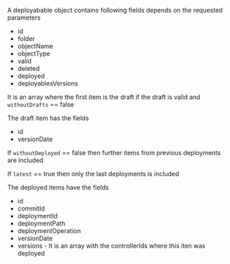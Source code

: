 A deployabable object contains following fields depends on the requested parameters

* id
* folder
* objectName
* objectType
* valid
* deleted
* deployed
* deployablesVersions 

It is an array where the first item is the draft if the draft is valid and ``withoutDrafts`` == false

The draft item has the fields

  * id
  * versionDate

If ``withoutDeployed`` == false then further items from previous deployments are included

If ``latest`` == true then only the last deployments is included

The deployed items have the fields

  * id
  * commitId
  * deploymentId
  * deploymentPath
  * deploymentOperation
  * versionDate
  * versions - It is an array with the controllerIds where this iten was deployed